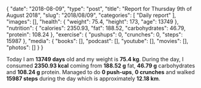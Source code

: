 {
    "date": "2018-08-09",
    "type": "post",
    "title": "Report for Thursday 9th of August 2018",
    "slug": "2018\/08\/09",
    "categories": [
        "Daily report"
    ],
    "images": [],
    "health": {
        "weight": 75.4,
        "height": 173,
        "age": 13749
    },
    "nutrition": {
        "calories": 2350.93,
        "fat": 188.52,
        "carbohydrates": 46.79,
        "protein": 108.24
    },
    "exercise": {
        "pushups": 0,
        "crunches": 0,
        "steps": 15987
    },
    "media": {
        "books": [],
        "podcast": [],
        "youtube": [],
        "movies": [],
        "photos": []
    }
}

Today I am <strong>13749 days</strong> old and my weight is <strong>75.4 kg</strong>. During the day, I consumed <strong>2350.93 kcal</strong> coming from <strong>188.52 g</strong> fat, <strong>46.79 g</strong> carbohydrates and <strong>108.24 g</strong> protein. Managed to do <strong>0 push-ups</strong>, <strong>0 crunches</strong> and walked <strong>15987 steps</strong> during the day which is approximately <strong>12.18 km</strong>.